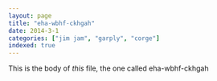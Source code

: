 ```yaml
---
layout: page
title: "eha-wbhf-ckhgah"
date: 2014-3-1
categories: ["jim jam", "garply", "corge"]
indexed: true
---
```

This is the body of _this_ file, the one called eha-wbhf-ckhgah
